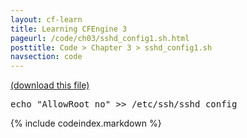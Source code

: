 ```yaml
---
layout: cf-learn
title: Learning CFEngine 3
pageurl: /code/ch03/sshd_config1.sh.html
posttitle: Code > Chapter 3 > sshd_config1.sh
navsection: code
---
```


[(download this file)](https://raw.github.com/zzamboni/cf-learn.info/master/src/ch03/sshd_config1.sh)

<div class="highlight"><pre><span class="nb">echo</span> <span class="s2">&quot;AllowRoot no&quot;</span> &gt;&gt; /etc/ssh/sshd_config
</pre></div>


{% include codeindex.markdown %}
